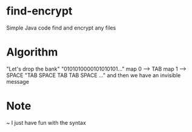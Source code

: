 # find-encrypt
Simple Java code find and encrypt any files

# Algorithm
"Let's drop the bank"
"0101010000101010101..."
map 0 --> TAB
map 1 --> SPACE
"TAB SPACE TAB TAB SPACE ..."
and then we have an invisible message

# Note
~ I just have fun with the syntax
